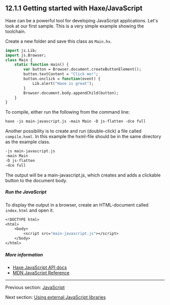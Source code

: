 ## 12.1.1 Getting started with Haxe/JavaScript

Haxe can be a powerful tool for developing JavaScript applications. Let's look at our first sample.
This is a very simple example showing the toolchain. 

Create a new folder and save this class as `Main.hx`.

```haxe
import js.Lib;
import js.Browser;
class Main {
    static function main() {
        var button = Browser.document.createButtonElement();
        button.textContent = "Click me!";
        button.onclick = function(event) {
            Lib.alert("Haxe is great");
        }
        Browser.document.body.appendChild(button);
    }
}
```

To compile, either run the following from the command line:

```haxe
haxe -js main-javascript.js -main Main -D js-flatten -dce full
```

Another possibility is to create and run (double-click) a file called `compile.hxml`. In this example the hxml-file should be in the same directory as the example class.

```haxe
-js main-javascript.js
-main Main
-D js-flatten
-dce full
```

The output will be a main-javascript.js, which creates and adds a clickable button to the document body.

##### Run the JavaScript

To display the output in a browser, create an HTML-document called `index.html` and open it.

```haxe
<!DOCTYPE html>
<html>
	<body>
		<script src="main-javascript.js"></script>
	</body>
</html>
```

##### More information

* [Haxe JavaScript API docs](http://api.haxe.org/js/)
* [MDN JavaScript Reference](https://developer.mozilla.org/en-US/docs/Web/JavaScript/Reference)

---

Previous section: [JavaScript](target-javascript.md)

Next section: [Using external JavaScript libraries](target-javascript-external-libraries.md)
